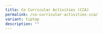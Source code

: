 ```yaml
---
title: Co Curricular Activities (CCA)
permalink: /co-curricular-activities-cca/
variant: tiptap
description: ""
---
```

